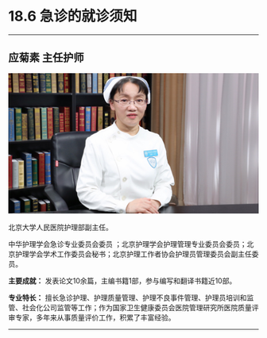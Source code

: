 # 18.6 急诊的就诊须知

---

## 应菊素 主任护师

![1684219242702](image/c18_006/1684219242702.png)

北京大学人民医院护理部副主任。

中华护理学会急诊专业委员会委员 ；北京护理学会护理管理专业委员会委员；北京护理学会学术工作委员会秘书；北京护理工作者协会护理员管理委员会副主任委员。


**主要成就：** 发表论文10余篇，主编书籍1部，参与编写和翻译书籍近10部。


**专业特长：** 擅长急诊护理、护理质量管理、护理不良事件管理、护理员培训和监管、社会化公司监管等工作；作为国家卫生健康委员会医院管理研究所医院质量评审专家，多年来从事质量评价工作，积累了丰富经验。

---
